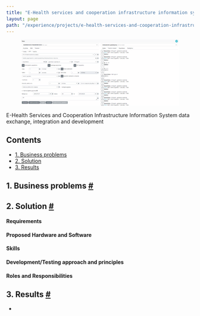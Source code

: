 ```yaml
---
title: "E-Health services and cooperation infrastructure information system"
layout: page
path: "/experience/projects/e-health-services-and-cooperation-infrastructure-information-system"
---
```


<figure>
	<img src="./header.jpg" alt="Header picture">
</figure>

E-Health Services and Cooperation Infrastructure Information System data exchange, integration and development

<h2>Contents</h2>
<ul>
    <li>
        <a href="#businessProblems">1. Business problems</a>
    </li>
    <li>
        <a href="#solution">2. Solution</a>
    </li>
    <li>
        <a href="#results">3. Results</a>
    </li>
</ul>

<h2 id="businessProblems">
    <span>1. Business problems</span>
    <a href="#businessProblems" aria-label="Anchor"> #</a>
</h2>

<h2 id="solution">
    <span>2. Solution</span>
    <a href="#solution" aria-label="Anchor"> #</a>
</h2>

#### Requirements
#### Proposed Hardware and Software
#### Skills 
#### Development/Testing approach and principles
#### Roles and Responsibilities

<h2 id="results">
    <span>3. Results</span>
    <a href="#results" aria-label="Anchor"> #</a>
</h2>

* 
